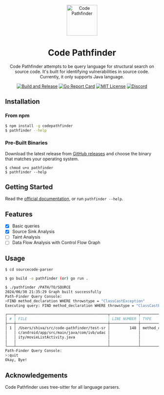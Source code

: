 <p>
<div align="center">
  <img src="./assets/cpv.png" alt="Code Pathfinder" width="100" height="100"/>
</p>

# Code Pathfinder 
Code Pathfinder attempts to be query language for structural search on source code. It's built for identifying vulnerabilities in source code. Currently, it only supports Java language.

[![Build and Release](https://github.com/shivasurya/code-pathfinder/actions/workflows/build.yml/badge.svg)](https://github.com/shivasurya/code-pathfinder/actions/workflows/build.yml) [![Go Report Card](https://goreportcard.com/badge/github.com/shivasurya/code-pathfinder/sourcecode-parser)](https://goreportcard.com/report/github.com/shivasurya/code-pathfinder/sourcecode-parser)
[![MIT License](https://img.shields.io/github/license/shivasurya/code-pathfinder)](https://github.com/shivasurya/code-pathfinder/blob/main/LICENSE)
[![Discord](https://img.shields.io/discord/1259511338183557120?logo=discord&label=discord&utm_source=github)](https://discord.gg/xmPdJC6WPX)
</div>

## Installation

### From npm

```bash
$ npm install -g codepathfinder
$ pathfinder --help
```

### Pre-Built Binaries

Download the latest release from [GitHub releases](https://github.com/shivasurya/code-pathfinder/releases) and choose
the binary that matches your operating system.

```shell
$ chmod u+x pathfinder
$ pathfinder --help
```


## Getting Started
Read the [official documentation](https://codepathfinder.dev/), or run `pathfinder --help`.

## Features

- [x] Basic queries
- [x] Source Sink Analysis
- [ ] Taint Analysis
- [ ] Data Flow Analysis with Control Flow Graph

## Usage

```bash
$ cd sourcecode-parser

$ go build -o pathfinder (or) go run .

$ ./pathfinder /PATH/TO/SOURCE
2024/06/30 21:35:29 Graph built successfully
Path-Finder Query Console: 
>FIND method_declaration WHERE throwstype = "ClassCastException"
Executing query: FIND method_declaration WHERE throwstype = "ClassCastException"

┌───┬──────────────────────────────────────────┬─────────────┬────────────────────┬────────────────┬──────────────────────────────────────────────────────────────┐
│ # │ FILE                                     │ LINE NUMBER │ TYPE               │ NAME           │ CODE SNIPPET                                                 │
├───┼──────────────────────────────────────────┼─────────────┼────────────────────┼────────────────┼──────────────────────────────────────────────────────────────┤
│ 1 │ /Users/shiva/src/code-pathfinder/test-sr │         148 │ method_declaration │ getPaneChanges │ protected void getPaneChanges() throws ClassCastException {  │
│   │ c/android/app/src/main/java/com/ivb/udac │             │                    │                │         mTwoPane = findViewById(R.id.movie_detail_container) │
│   │ ity/movieListActivity.java               │             │                    │                │  != null;                                                    │
│   │                                          │             │                    │                │     }                                                        │
└───┴──────────────────────────────────────────┴─────────────┴────────────────────┴────────────────┴──────────────────────────────────────────────────────────────┘
Path-Finder Query Console: 
>:quit
Okay, Bye!
```

## Acknowledgements
Code Pathfinder uses tree-sitter for all language parsers.

